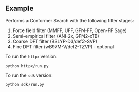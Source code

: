 ## Example

Performs a Conformer Search with the following filter stages:
1. Force field filter (MMFF, UFF, GFN-FF, Open-FF Sage)
2. Semi-empirical filter (ANI-2x, GFN2-xTB)
3. Coarse DFT filter (B3LYP-D3/def2-SVP)
4. Fine DFT filter (wB97M-V/def2-TZVP) - optional

To run the `httpx` version:
```
python httpx/run.py
```
To run the `sdk` version:
```
python sdk/run.py
```
